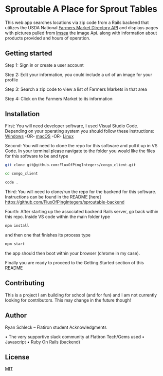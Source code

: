 # Sproutable A Place for Sprout Tables

This web app searches locations via zip code from a Rails backend that utilizes the USDA National [Farmers Market Directory API](https://search.ams.usda.gov/farmersmarkets/v1/svcdesc.html/) and displays pages with pictures pulled from [Imsea](https://imsea.herokuapp.com/) the image Api. along with information about products provided and hours of operation.

## Getting started

Step 1: Sign in or create a user account

Step 2: Edit your information, you could include a url of an image for your profile

Step 3: Search a zip code to view a list of Farmers Markets in that area

Step 4: Click on the Farmers Market to its information

## Installation

First: You will need developer software, I used Visual Studio Code. Depending on your operating system you should follow these instructions: [Windows](https://code.visualstudio.com/docs/setup/windows) -OR- [macOS](https://code.visualstudio.com/docs/setup/mac) -OR- [Linux](https://code.visualstudio.com/docs/setup/linux)

Second: You will need to clone the repo for this software and pull it up in VS Code. In your terminal please navigate to the folder you would like the files for this software to be and type
```bash
git clone git@github.com:FluxOfPingIntegers/congo_client.git

cd congo_client

code .
```

Third: You will need to clone/run the repo for the backend for this software. Instructions can be found in the README [here]
https://github.com/FluxOfPingIntegers/sproutable-backend

Fourth: After starting up the associated backend Rails server, go back within this repo.  Inside VS code within the main folder type 
```bash
npm install
```
and then one that finishes its process type
```bash
npm start
```
the app should then boot within your browser (chrome in my case).

Finally you are ready to proceed to the Getting Started section of this README

## Contributing
 This is a project I am building for school (and for fun) and I am not currently looking for contributors. This may change in the future though!

## Author

Ryan Schleck – Flatiron student Acknowledgments

• The very supportive slack community at Flatiron Tech/Gems used • Javascript • Ruby On Rails (backend)

## License

[MIT](https://choosealicense.com/licenses/mit/)